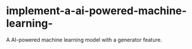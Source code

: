# implement-a-ai-powered-machine-learning-
A AI-powered machine learning model with a generator feature.
